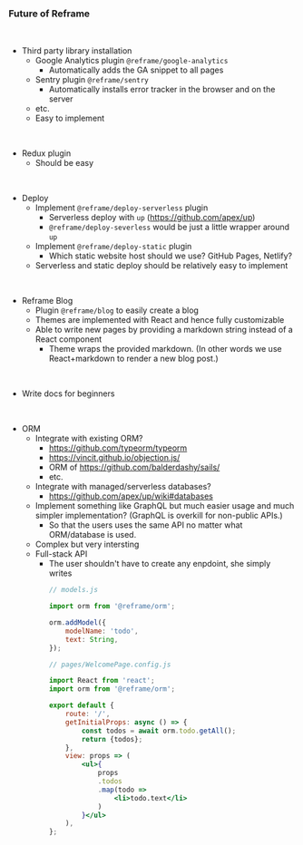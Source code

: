 ### Future of Reframe

<br/>

 - Third party library installation
   - Google Analytics plugin `@reframe/google-analytics`
     - Automatically adds the GA snippet to all pages
   - Sentry plugin `@reframe/sentry`
     - Automatically installs error tracker in the browser and on the server
   - etc.
   - Easy to implement


<br/>


 - Redux plugin
   - Should be easy



<br/>


 - Deploy
   - Implement `@reframe/deploy-serverless` plugin
     - Serverless deploy with `up` (https://github.com/apex/up)
     - `@reframe/deploy-severless` would be just a little wrapper around `up`
   - Implement `@reframe/deploy-static` plugin
     - Which static website host should we use? GitHub Pages, Netlify?
   - Serverless and static deploy should be relatively easy to implement


<br/>


 - Reframe Blog
   - Plugin `@reframe/blog` to easily create a blog
   - Themes are implemented with React and hence fully customizable
   - Able to write new pages by providing a markdown string instead of a React component
     - Theme wraps the provided markdown. (In other words we use React+markdown to render a new blog post.)

<br/>


 - Write docs for beginners


<br/>


 - ORM
   - Integrate with existing ORM?
     - https://github.com/typeorm/typeorm
     - https://vincit.github.io/objection.js/
     - ORM of https://github.com/balderdashy/sails/
     - etc.
   - Integrate with managed/serverless databases?
     - https://github.com/apex/up/wiki#databases
   - Implement something like GraphQL but much easier usage and much simpler implementation? (GraphQL is overkill for non-public APIs.)
     - So that the users uses the same API no matter what ORM/database is used.
   - Complex but very intersting
   - Full-stack API
     - The user shouldn't have to create any enpdoint, she simply writes
        ~~~js
        // models.js

        import orm from '@reframe/orm';

        orm.addModel({
            modelName: 'todo',
            text: String,
        });
        ~~~
        ~~~jsx
        // pages/WelcomePage.config.js

        import React from 'react';
        import orm from '@reframe/orm';

        export default {
            route: '/',
            getInitialProps: async () => {
                const todos = await orm.todo.getAll();
                return {todos};
            },
            view: props => (
                <ul>{
                    props
                    .todos
                    .map(todo =>
                        <li>todo.text</li>
                    )
                }</ul>
            ),
        };
        ~~~
